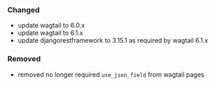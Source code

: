 ### Changed

- update wagtail to 6.0.x
- update wagtail to 6.1.x
- update djangorestframework to 3.15.1 as required by wagtail 6.1.x

### Removed

- removed no longer required `use_json_field` from wagtail pages
